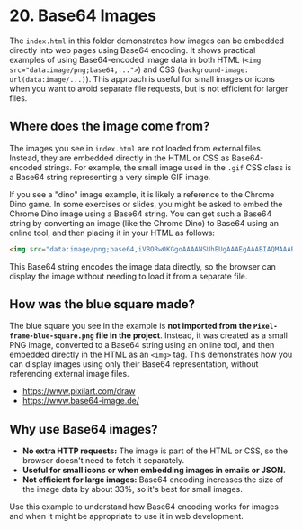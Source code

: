# 20. Base64 Images

The `index.html` in this folder demonstrates how images can be embedded directly into web pages using Base64 encoding. It shows practical examples of using Base64-encoded image data in both HTML (`<img src="data:image/png;base64,...">`) and CSS (`background-image: url(data:image/...)`). This approach is useful for small images or icons when you want to avoid separate file requests, but is not efficient for larger files.

## Where does the image come from?

The images you see in `index.html` are not loaded from external files. Instead, they are embedded directly in the HTML or CSS as Base64-encoded strings. For example, the small image used in the `.gif` CSS class is a Base64 string representing a very simple GIF image.

If you see a "dino" image example, it is likely a reference to the Chrome Dino game. In some exercises or slides, you might be asked to embed the Chrome Dino image using a Base64 string. You can get such a Base64 string by converting an image (like the Chrome Dino) to Base64 using an online tool, and then placing it in your HTML as follows:

```html
<img src="data:image/png;base64,iVBORw0KGgoAAAANSUhEUgAAAEgAAABIAQMAAABvIyEEAAAABlBMVEUAAABTU1OoaSf/AAAAAXRSTlMAQObYZgAAAGxJREFUeF7tyMEJwkAQRuFf5ipMKxYQiJ3Z2nSwrWwBA0+DQZcdxEOueaePp9+dQZFB7GpUcURSVU66yVNFj6LFICatThZB6r/ko/pbRpUgilY0Cbw5sNmb9txGXUKyuH7eV25x39DtJXUNPQGJtWFV+BT/QAAAAABJRU5ErkJggg==" alt="dinosaur avatar" />
```

This Base64 string encodes the image data directly, so the browser can display the image without needing to load it from a separate file.

## How was the blue square made?

The blue square you see in the example is **not imported from the `Pixel-frame-blue-square.png` file in the project**. Instead, it was created as a small PNG image, converted to a Base64 string using an online tool, and then embedded directly in the HTML as an `<img>` tag. This demonstrates how you can display images using only their Base64 representation, without referencing external image files.

- https://www.pixilart.com/draw
- https://www.base64-image.de/

## Why use Base64 images?

- **No extra HTTP requests:** The image is part of the HTML or CSS, so the browser doesn't need to fetch it separately.
- **Useful for small icons or when embedding images in emails or JSON.**
- **Not efficient for large images:** Base64 encoding increases the size of the image data by about 33%, so it's best for small images.

Use this example to understand how Base64 encoding works for images and when it might be appropriate to use it in web development.